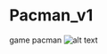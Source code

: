# Pacman_v1
game pacman 
![alt text](https://photos.google.com/search/_tra_/photo/AF1QipNkgeoSPIPJE3bGpve5wpDHF0hitLQtCP6srQwo)
